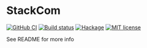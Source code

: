 # StackCom

[![GitHub CI](https://github.com/jrp2014/StackCom/workflows/CI/badge.svg)](https://github.com/jrp2014/StackCom/actions)
[![Build status](https://img.shields.io/travis/jrp2014/StackCom.svg?logo=travis)](https://travis-ci.com/jrp2014/StackCom)
[![Hackage](https://img.shields.io/hackage/v/StackCom.svg?logo=haskell)](https://hackage.haskell.org/package/StackCom)
[![MIT license](https://img.shields.io/badge/license-MIT-blue.svg)](LICENSE)

See README for more info
